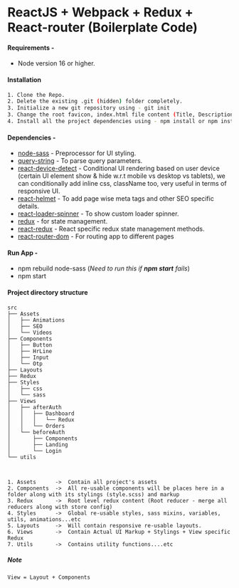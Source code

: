# ReactJS + Webpack + Redux + React-router (Boilerplate Code)

<!-- Click [here](https://docs.cashfree.com/docs/react-native-integration) for more Documentation. -->

#### Requirements -

-   Node version 16 or higher.

#### Installation

```sh
1. Clone the Repo.
2. Delete the existing .git (hidden) folder completely.
3. Initialize a new git repository using - git init
3. Change the root favicon, index.html file content (Title, Description...etc) as per the client details.
4. Install all the project dependencies using - npm install or npm install --legacy-peer-deps
```

#### Dependencies -

-   [node-sass](https://www.npmjs.com/package/node-sass) - Preprocessor for UI styling.
-   [query-string](https://www.npmjs.com/package/query-string) - To parse query parameters.
-   [react-device-detect](https://www.npmjs.com/package/react-device-detect) - Conditional UI rendering based on user
    device (certain UI element show & hide w.r.t mobile vs desktop vs tablets), we can conditionally add inline css,
    className too, very useful in terms of responsive UI.
-   [react-helmet](https://www.npmjs.com/package/react-helmet) - To add page wise meta tags and other SEO specific
    details.
-   [react-loader-spinner](https://www.npmjs.com/package/react-loader-spinner) - To show custom loader spinner.
-   [redux](https://www.npmjs.com/package/redux) - for state management.
-   [react-redux](https://www.npmjs.com/package/react-redux) - React specific redux state management methods.
-   [react-router-dom](https://www.npmjs.com/package/react-router-dom) - For routing app to different pages

#### Run App -

-   npm rebuild node-sass (_Need to run this if **npm start** fails_)
-   npm start

#### Project directory structure

```
src
├── Assets
│   ├── Animations
│   ├── SEO
│   └── Videos
├── Components
│   ├── Button
│   ├── HrLine
│   ├── Input
│   └── Otp
├── Layouts
├── Redux
├── Styles
│   ├── css
│   └── sass
├── Views
│   ├── afterAuth
│   │   ├── Dashboard
│   │   │   └── Redux
│   │   └── Orders
│   └── beforeAuth
│       ├── Components
│       ├── Landing
│       └── Login
└── utils



1. Assets      ->  Contain all project's assets
2. Components  ->  All re-usable components will be places here in a folder along with its stylings (style.scss) and markup
3. Redux       ->  Root level redux content (Root reducer - merge all reducers along with store config)
4. Styles      ->  Global re-usable styles, sass mixins, variables, utils, animations...etc
5. Layouts     ->  Will contain responsive re-usable layouts.
6. Views       ->  Contain Actual UI Markup + Stylings + View specific Redux
7. Utils       ->  Contains utility functions....etc
```

##### Note

    View = Layout + Components

